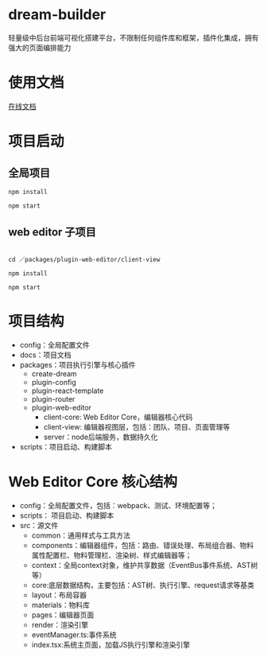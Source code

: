 # dream-builder
轻量级中后台前端可视化搭建平台，不限制任何组件库和框架，插件化集成，拥有强大的页面编排能力

# 使用文档
[在线文档](/)

# 项目启动
## 全局项目
```
npm install

npm start
```
## web editor 子项目
```

cd ／packages/plugin-web-editor/client-view

npm install

npm start
```

# 项目结构
- config：全局配置文件
- docs：项目文档
- packages：项目执行引擎与核心插件
  - create-dream
  - plugin-config
  - plugin-react-template
  - plugin-router
  - plugin-web-editor
    - client-core: Web Editor Core，编辑器核心代码
    - client-view: 编辑器视图层，包括：团队、项目、页面管理等
    - server：node后端服务，数据持久化
- scripts：项目启动、构建脚本

# Web Editor Core 核心结构
- config：全局配置文件，包括：webpack、测试、环境配置等；
- scripts： 项目启动、构建脚本
- src：源文件
  - common：通用样式与工具方法
  - components：编辑器组件，包括：路由、错误处理、布局组合器、物料属性配置栏、物料管理栏、渲染树、样式编辑器等；
  - context：全局context对象，维护共享数据（EventBus事件系统、AST树等）
  - core:底层数据结构，主要包括：AST树、执行引擎、request请求等基类
  - layout：布局容器
  - materials：物料库
  - pages：编辑器页面
  - render：渲染引擎
  - eventManager.ts:事件系统
  - index.tsx:系统主页面，加载JS执行引擎和渲染引擎
 